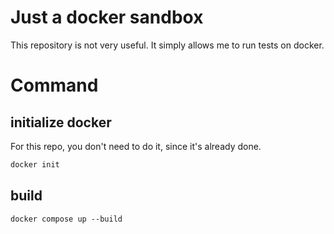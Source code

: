# Just a docker sandbox
This repository is not very useful. It simply allows me to run tests on docker. 

# Command
## initialize docker
For this repo, you don't need to do it, since it's already done.
```bash
docker init
```

## build 
```
docker compose up --build
```